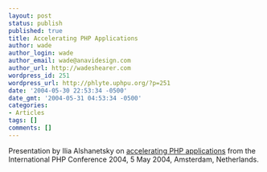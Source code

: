 ```yaml
---
layout: post
status: publish
published: true
title: Accelerating PHP Applications
author: wade
author_login: wade
author_email: wade@anavidesign.com
author_url: http://wadeshearer.com
wordpress_id: 251
wordpress_url: http://phlyte.uphpu.org/?p=251
date: '2004-05-30 22:53:34 -0500'
date_gmt: '2004-05-31 04:53:34 -0500'
categories:
- Articles
tags: []
comments: []
---
```

<p>Presentation by Ilia Alshanetsky on <a href="http://talks.php.net/show/acc_php/0">accelerating PHP applications</a> from the International PHP Conference 2004, 5 May 2004, Amsterdam, Netherlands.</p>
